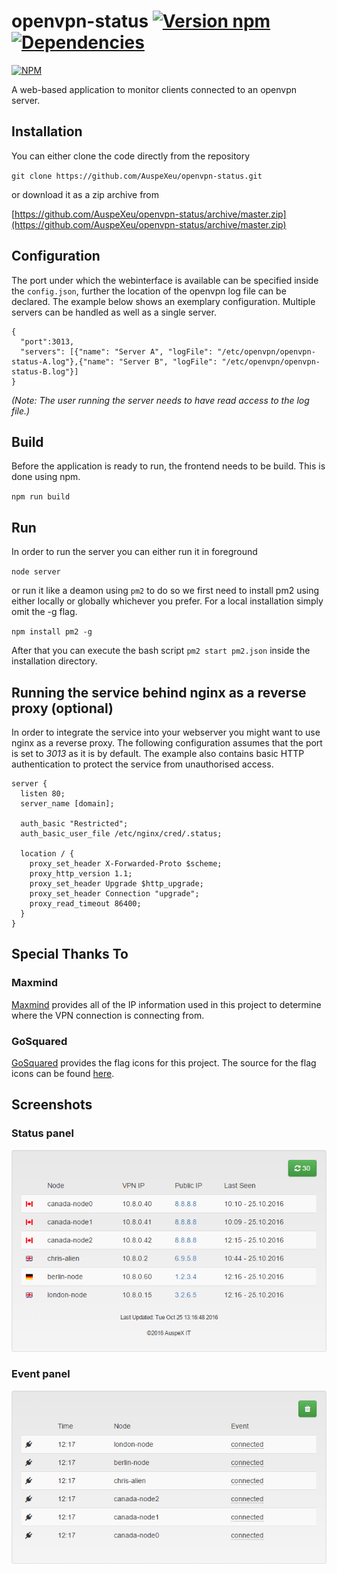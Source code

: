 # openvpn-status [![Version npm](https://img.shields.io/npm/v/openvpn-status.svg?style=flat-square)](https://www.npmjs.com/package/openvpn-status)[![Dependencies](https://img.shields.io/david/auspexeu/openvpn-status.svg?style=flat-square)](https://david-dm.org/auspexeu/openvpn-status)

[![NPM](https://nodei.co/npm/openvpn-status.png?downloads=true&stars=true)](https://nodei.co/npm/openvpn-status/)

A web-based application to monitor clients connected to an openvpn server.

## Installation
You can either clone the code directly from the repository

``git clone https://github.com/AuspeXeu/openvpn-status.git``

or download it as a zip archive from

[https://github.com/AuspeXeu/openvpn-status/archive/master.zip](https://github.com/AuspeXeu/openvpn-status/archive/master.zip)

## Configuration

The port under which the webinterface is available can be specified inside the ``config.json``, further the location of the openvpn log file can be declared. The example below shows an exemplary configuration. Multiple servers can be handled as well as a single server.

```
{
  "port":3013,
  "servers": [{"name": "Server A", "logFile": "/etc/openvpn/openvpn-status-A.log"},{"name": "Server B", "logFile": "/etc/openvpn/openvpn-status-B.log"}]
}
```

_(Note: The user running the server needs to have read access to the log file.)_

## Build

Before the application is ready to run, the frontend needs to be build. This is done using npm.

``npm run build``

## Run

In order to run the server you can either run it in foreground

``node server``

or run it like a deamon using ``pm2`` to do so we first need to install pm2 using either locally or globally whichever you prefer. For a local installation simply omit the -g flag.

``npm install pm2 -g``

After that you can execute the bash script ``pm2 start pm2.json`` inside the installation directory.

## Running the service behind nginx as a reverse proxy (optional)

In order to integrate the service into your webserver you might want to use nginx as a reverse proxy. The following configuration assumes that the port is set to *3013* as it is by default. The example also contains basic HTTP authentication to protect the service from unauthorised access.

```
server {
  listen 80;
  server_name [domain];

  auth_basic "Restricted";
  auth_basic_user_file /etc/nginx/cred/.status;

  location / {
    proxy_set_header X-Forwarded-Proto $scheme;
    proxy_http_version 1.1;
    proxy_set_header Upgrade $http_upgrade;
    proxy_set_header Connection "upgrade";
    proxy_read_timeout 86400;
  }
}
```

## Special Thanks To

### Maxmind

[Maxmind](http://dev.maxmind.com/geoip/geoip2/geolite2/) provides all of the IP information used in this project to determine where the VPN connection is connecting from.

### GoSquared

[GoSquared](https://www.gosquared.com) provides the flag icons for this project. The source for the flag icons can be found [here](https://www.gosquared.com/resources/flag-icons/).

## Screenshots

### Status panel
![Status panel](https://raw.githubusercontent.com/AuspeXeu/openvpn-status/master/screen1.png)

### Event panel
![Event panel](https://raw.githubusercontent.com/AuspeXeu/openvpn-status/master/screen2.png)
